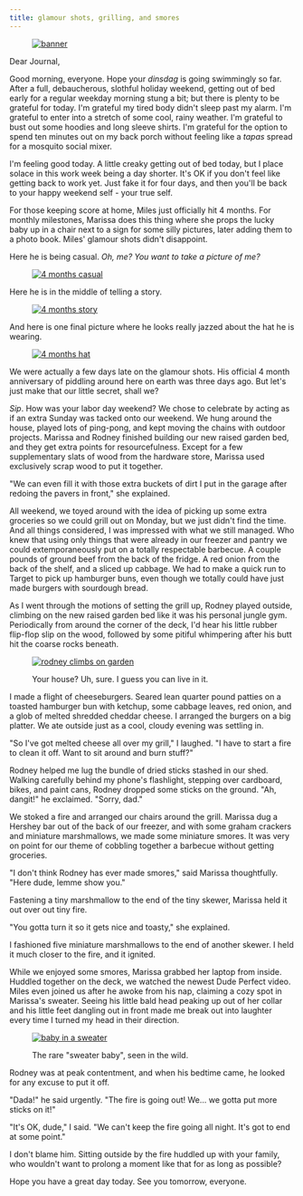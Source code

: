 ```yaml
---
title: glamour shots, grilling, and smores
---
```


<figure>
  <a href="/images/banners/2020-09-08.jpg">
    <img alt="banner" src="/images/banners/2020-09-08.jpg"/>
  </a>
</figure>

Dear Journal,

Good morning, everyone.  Hope your _dinsdag_ is going swimmingly so
far.  After a full, debaucherous, slothful holiday weekend, getting
out of bed early for a regular weekday morning stung a bit; but there
is plenty to be grateful for today.  I'm grateful my tired body didn't
sleep past my alarm.  I'm grateful to enter into a stretch of some
cool, rainy weather.  I'm grateful to bust out some hoodies and long
sleeve shirts.  I'm grateful for the option to spend ten minutes out
on my back porch without feeling like a _tapas_ spread for a mosquito
social mixer.

I'm feeling good today.  A little creaky getting out of bed today, but
I place solace in this work week being a day shorter.  It's OK if you
don't feel like getting back to work yet.  Just fake it for four days,
and then you'll be back to your happy weekend self - your true self.

For those keeping score at home, Miles just officially hit 4 months.
For monthly milestones, Marissa does this thing where she props the
lucky baby up in a chair next to a sign for some silly pictures, later
adding them to a photo book.  Miles' glamour shots didn't disappoint.

Here he is being casual.  _Oh, me?  You want to take a picture of me?_

<figure>
  <a href="/images/4-months/casual.jpg">
    <img alt="4 months casual" src="/images/4-months/casual.jpg"/>
  </a>
</figure>

Here he is in the middle of telling a story.

<figure>
  <a href="/images/4-months/story.jpg">
    <img alt="4 months story" src="/images/4-months/story.jpg"/>
  </a>
</figure>

And here is one final picture where he looks really jazzed about the
hat he is wearing.

<figure>
  <a href="/images/4-months/hat.jpg">
    <img alt="4 months hat" src="/images/4-months/hat.jpg"/>
  </a>
</figure>

We were actually a few days late on the glamour shots.  His official 4
month anniversary of piddling around here on earth was three days ago.
But let's just make that our little secret, shall we?

_Sip_.  How was your labor day weekend?  We chose to celebrate by
acting as if an extra Sunday was tacked onto our weekend.  We hung
around the house, played lots of ping-pong, and kept moving the chains
with outdoor projects.  Marissa and Rodney finished building our new
raised garden bed, and they get extra points for resourcefulness.
Except for a few supplementary slats of wood from the hardware store,
Marissa used exclusively scrap wood to put it together.

"We can even fill it with those extra buckets of dirt I put in the
garage after redoing the pavers in front," she explained.

All weekend, we toyed around with the idea of picking up some extra
groceries so we could grill out on Monday, but we just didn't find the
time.  And all things considered, I was impressed with what we still
managed.  Who knew that using only things that were already in our
freezer and pantry we could extemporaneously put on a totally
respectable barbecue.  A couple pounds of ground beef from the back of
the fridge.  A red onion from the back of the shelf, and a sliced up
cabbage.  We had to make a quick run to Target to pick up hamburger
buns, even though we totally could have just made burgers with
sourdough bread.

As I went through the motions of setting the grill up, Rodney played
outside, climbing on the new raised garden bed like it was his
personal jungle gym.  Periodically from around the corner of the deck,
I'd hear his little rubber flip-flop slip on the wood, followed by
some pitiful whimpering after his butt hit the coarse rocks beneath.

<figure>
  <a href="/images/rodney-climbs-on-garden.jpg">
    <img alt="rodney climbs on garden" src="/images/rodney-climbs-on-garden.jpg"/>
  </a>
  <figcaption>
    <p>Your house?  Uh, sure.  I guess you can live in it.</p>
  </figcaption>
</figure>

I made a flight of cheeseburgers.  Seared lean quarter pound patties
on a toasted hamburger bun with ketchup, some cabbage leaves, red
onion, and a glob of melted shredded cheddar cheese.  I arranged the
burgers on a big platter.  We ate outside just as a cool, cloudy
evening was settling in.

"So I've got melted cheese all over my grill," I laughed.  "I have to
start a fire to clean it off.  Want to sit around and burn stuff?"

Rodney helped me lug the bundle of dried sticks stashed in our shed.
Walking carefully behind my phone's flashlight, stepping over
cardboard, bikes, and paint cans, Rodney dropped some sticks on the
ground.  "Ah, dangit!" he exclaimed.  "Sorry, dad."

We stoked a fire and arranged our chairs around the grill.  Marissa
dug a Hershey bar out of the back of our freezer, and with some graham
crackers and miniature marshmallows, we made some miniature smores.
It was very on point for our theme of cobbling together a barbecue
without getting groceries.

"I don't think Rodney has ever made smores," said Marissa
thoughtfully.  "Here dude, lemme show you."

Fastening a tiny marshmallow to the end of the tiny skewer, Marissa
held it out over out tiny fire.

"You gotta turn it so it gets nice and toasty," she explained.

I fashioned five miniature marshmallows to the end of another skewer.
I held it much closer to the fire, and it ignited.

While we enjoyed some smores, Marissa grabbed her laptop from inside.
Huddled together on the deck, we watched the newest Dude Perfect
video.  Miles even joined us after he awoke from his nap, claiming a
cozy spot in Marissa's sweater.  Seeing his little bald head peaking
up out of her collar and his little feet dangling out in front made me
break out into laughter every time I turned my head in their
direction.

<figure>
  <a href="/images/baby-in-a-sweater.jpg">
    <img alt="baby in a sweater" src="/images/baby-in-a-sweater.jpg"/>
  </a>
  <figcaption>
    <p>The
rare "sweater baby", seen in the wild.</p>
  </figcaption>
</figure>

Rodney was at peak contentment, and when his bedtime came, he
looked for any excuse to put it off.

"Dada!" he said urgently.  "The fire is going out!  We... we gotta put
more sticks on it!"

"It's OK, dude," I said.  "We can't keep the fire going all night.
It's got to end at some point."

I don't blame him.  Sitting outside by the fire huddled up with your
family, who wouldn't want to prolong a moment like that for as long as
possible?

Hope you have a great day today.  See you tomorrow, everyone.
